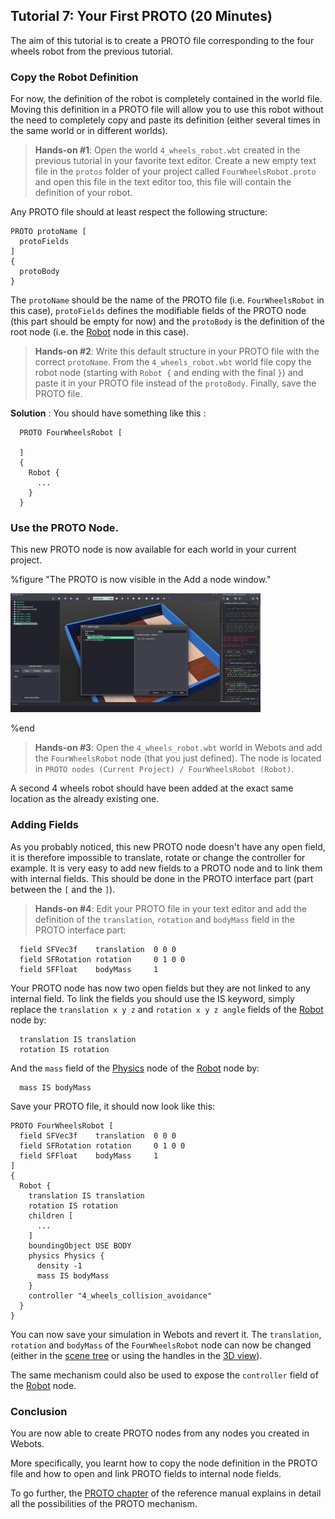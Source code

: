 ## Tutorial 7: Your First PROTO (20 Minutes)

The aim of this tutorial is to create a PROTO file corresponding to the four wheels robot from the previous tutorial.

### Copy the Robot Definition

For now, the definition of the robot is completely contained in the world file.
Moving this definition in a PROTO file will allow you to use this robot without the need to completely copy and paste its definition (either several times in the same world or in different worlds).

> **Hands-on #1**: Open the world `4_wheels_robot.wbt` created in the previous tutorial in your favorite text editor.
Create a new empty text file in the `protos` folder of your project called `FourWheelsRobot.proto` and open this file in the text editor too, this file will contain the definition of your robot.

Any PROTO file should at least respect the following structure:
```
PROTO protoName [
  protoFields
]
{
  protoBody
}
```

The `protoName` should be the name of the PROTO file (i.e. `FourWheelsRobot` in this case), `protoFields` defines the modifiable fields of the PROTO node (this part should be empty for now) and the `protoBody` is the definition of the root node (i.e. the [Robot](../reference/robot.md) node in this case).

> **Hands-on #2**: Write this default structure in your PROTO file with the correct `protoName`.
From the `4_wheels_robot.wbt` world file copy the robot node (starting with `Robot {` and ending with the final `}`) and paste it in your PROTO file instead of the `protoBody`.
Finally, save the PROTO file.


  **Solution** : You should have something like this :

```
  PROTO FourWheelsRobot [

  ]
  {
    Robot {
      ...
    }
  }
```

### Use the PROTO Node.

This new PROTO node is now available for each world in your current project.

%figure "The PROTO is now visible in the Add a node window."

![tutorial_proto.png](images/tutorial_proto.thumbnail.jpg)

%end

> **Hands-on #3**: Open the `4_wheels_robot.wbt` world in Webots and add the `FourWheelsRobot` node (that you just defined).
The node is located in `PROTO nodes (Current Project) / FourWheelsRobot (Robot)`.

A second 4 wheels robot should have been added at the exact same location as the already existing one.

### Adding Fields

As you probably noticed, this new PROTO node doesn't have any open field, it is therefore impossible to translate, rotate or change the controller for example.
It is very easy to add new fields to a PROTO node and to link them with internal fields.
This should be done in the PROTO interface part (part between the `[` and the `]`).

> **Hands-on #4**: Edit your PROTO file in your text editor and add the definition of the `translation`, `rotation` and `bodyMass` field in the PROTO interface part:
```
  field SFVec3f    translation  0 0 0
  field SFRotation rotation     0 1 0 0
  field SFFloat    bodyMass     1
```
Your PROTO node has now two open fields but they are not linked to any internal field.
To link the fields you should use the IS keyword, simply replace the `translation x y z` and `rotation x y z angle` fields of the [Robot](../reference/robot.md) node by:
```
  translation IS translation
  rotation IS rotation
```

And the `mass` field of the [Physics](../reference/physics.md) node of the [Robot](../reference/robot.md) node by:
```
  mass IS bodyMass
```
Save your PROTO file, it should now look like this:
```
PROTO FourWheelsRobot [
  field SFVec3f    translation  0 0 0
  field SFRotation rotation     0 1 0 0
  field SFFloat    bodyMass     1
]
{
  Robot {
    translation IS translation
    rotation IS rotation
    children [
      ...
    ]
    boundingObject USE BODY
    physics Physics {
      density -1
      mass IS bodyMass
    }
    controller "4_wheels_collision_avoidance"
  }
}
```

You can now save your simulation in Webots and revert it. The `translation`, `rotation` and `bodyMass` of the `FourWheelsRobot` node can now be changed (either in the [scene tree](the-scene-tree.md) or using the handles in the [3D view](the-3d-window.md)).

The same mechanism could also be used to expose the `controller` field of the [Robot](../reference/robot.md) node.

### Conclusion

You are now able to create PROTO nodes from any nodes you created in Webots.

More specifically, you learnt how to copy the node definition in the PROTO file and how to open and link PROTO fields to internal node fields.

To go further, the [PROTO chapter](../reference/proto.md) of the reference manual explains in detail all the possibilities of the PROTO mechanism.
